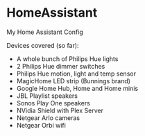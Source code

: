 # HomeAssistant
My Home Assistant Config

Devices covered (so far):
- A whole bunch of Philips Hue lights
- 2 Philips Hue dimmer switches
- Philips Hue motion, light and temp sensor
- MagicHome LED strip (Bunnings brand)
- Google Home Hub, Home and Home minis
- JBL Playlist speakers
- Sonos Play One speakers
- NVidia Shield with Plex Server
- Netgear Arlo cameras
- Netgear Orbi wifi
